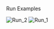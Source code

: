 Run Examples

![Run_2](https://github.com/user-attachments/assets/166cf5f8-bfab-48f4-a113-f8fb95f636ec)
![Run_1](https://github.com/user-attachments/assets/88fd343e-5d7a-496e-b753-2b2427bdd9d8)
